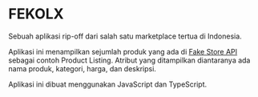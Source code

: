 # FEKOLX


Sebuah aplikasi rip-off dari salah satu marketplace tertua di Indonesia.

Aplikasi ini menampilkan sejumlah produk yang ada di [Fake Store API](https://fakestoreapi.com/ "Fake Store API") sebagai contoh Product Listing. Atribut yang ditampilkan diantaranya ada nama produk, kategori, harga, dan deskripsi.


Aplikasi ini dibuat menggunakan JavaScript dan TypeScript.
